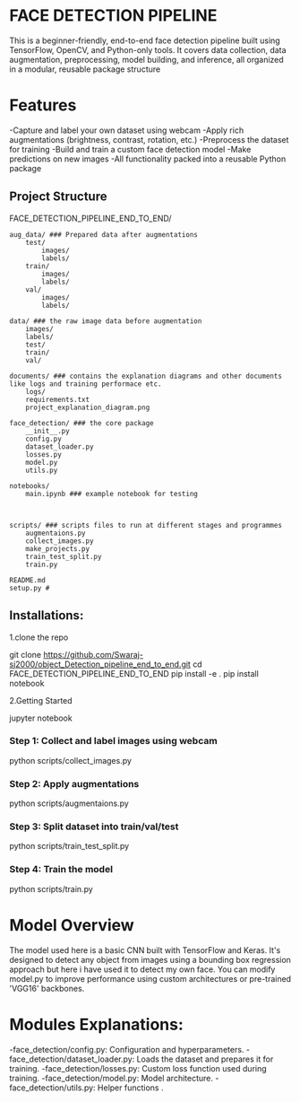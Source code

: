 # FACE DETECTION PIPELINE
This is a beginner-friendly, end-to-end face detection pipeline built using TensorFlow, OpenCV, and Python-only tools.
It covers data collection, data augmentation, preprocessing, model building, and inference, all organized in a modular, reusable package structure

# Features
-Capture and label your own dataset using webcam
-Apply rich augmentations (brightness, contrast, rotation, etc.)
-Preprocess the dataset for training
-Build and train a custom face detection model
-Make predictions on new images
-All functionality packed into a reusable Python package


## Project Structure
FACE_DETECTION_PIPELINE_END_TO_END/

    aug_data/ ### Prepared data after augmentations
        test/
            images/
            labels/
        train/
            images/
            labels/
        val/
            images/
            labels/

    data/ ### the raw image data before augmentation
        images/
        labels/
        test/
        train/
        val/

    documents/ ### contains the explanation diagrams and other documents like logs and training performace etc.
        logs/
        requirements.txt
        project_explanation_diagram.png

    face_detection/ ### the core package
        __init__.py
        config.py
        dataset_loader.py
        losses.py
        model.py
        utils.py

    notebooks/
        main.ipynb ### example notebook for testing

    

    scripts/ ### scripts files to run at different stages and programmes
        augmentaions.py
        collect_images.py
        make_projects.py
        train_test_split.py
        train.py

    README.md
    setup.py #

## Installations:
1.clone the repo

git clone https://github.com/Swaraj-sj2000/object_Detection_pipeline_end_to_end.git
cd FACE_DETECTION_PIPELINE_END_TO_END
pip install -e .
pip install notebook

2.Getting Started

jupyter notebook

### Step 1: Collect and label images using webcam
python scripts/collect_images.py

### Step 2: Apply augmentations
python scripts/augmentaions.py

### Step 3: Split dataset into train/val/test
python scripts/train_test_split.py

### Step 4: Train the model
python scripts/train.py


# Model Overview
The model used here is a basic CNN built with TensorFlow and Keras. 
It's designed to detect any object  from images using a bounding box regression approach but here i have used it to detect my own face.
You can modify model.py to improve performance using custom architectures or pre-trained 'VGG16' backbones.

# Modules Explanations:
-face_detection/config.py: Configuration and hyperparameters.
-face_detection/dataset_loader.py: Loads the dataset and prepares it for training.
-face_detection/losses.py: Custom loss function used during training.
-face_detection/model.py: Model architecture.
-face_detection/utils.py: Helper functions .






